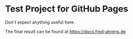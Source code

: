 # Test Project for GitHub Pages

Don't expect anything useful here.

The final result can be found at https://docs.fred-ahrens.de
